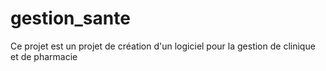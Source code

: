 # gestion_sante
Ce projet est un projet de création d'un logiciel pour la gestion de clinique et de pharmacie
